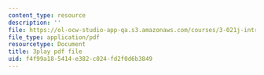 ```yaml
---
content_type: resource
description: ''
file: https://ol-ocw-studio-app-qa.s3.amazonaws.com/courses/3-021j-introduction-to-modeling-and-simulation-spring-2012/f4f99a185414e382c024fd2f0d6b3849_Iq8yyEHm_jI.pdf
file_type: application/pdf
resourcetype: Document
title: 3play pdf file
uid: f4f99a18-5414-e382-c024-fd2f0d6b3849
---
```

